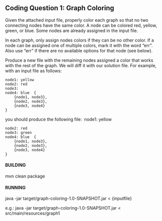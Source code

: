 ## Coding Question 1: Graph Coloring

Given the attached input file, properly color each graph so that no two connecting nodes have the same color. A node can be colored red, yellow, green, or blue. Some nodes are already assigned in the input file.

In each graph, only assign nodes colors if they can be no other color. If a node can be assigned one of multiple colors, mark it with the word “err”. Also use “err” if there are no available options for that node (see below).

Produce a new file with the remaining nodes assigned a color that works with the rest of the graph. We will diff it with our solution file. For example, with an input file as follows: 

```
node1: yellow
node2: red
node3:
node4: blue  {
    {node1, node3},
    {node2, node3},
    {node3, node4}
}
```

you should produce the following file:  node1: yellow

```
node2: red
node3: green
node4: blue  {
    {node1, node3},
    {node2, node3},
    {node3, node4}
} 
```

#### BUILDING

mvn clean package

#### RUNNING

java -jar target/graph-coloring-1.0-SNAPSHOT.jar < {inputfile}

e.g.:   java -jar target/graph-coloring-1.0-SNAPSHOT.jar < src/main/resources/graph1
